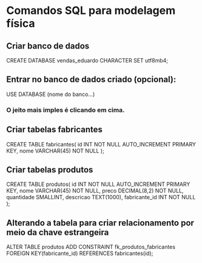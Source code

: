 # Comandos SQL para modelagem física

## Criar banco de dados
CREATE DATABASE vendas_eduardo CHARACTER SET utf8mb4;

## Entrar no banco de dados criado (opcional):
USE DATABASE (nome do banco...)
### O jeito mais imples é clicando em cima.

## Criar tabelas fabricantes
CREATE TABLE fabricantes(
    id INT NOT NULL AUTO_INCREMENT PRIMARY KEY,
    nome VARCHAR(45) NOT NULL
);

## Criar tabelas produtos
CREATE TABLE produtos(
    id INT NOT NULL AUTO_INCREMENT PRIMARY KEY,
    nome VARCHAR(45) NOT NULL,
    preco DECIMAL(8,2) NOT NULL,
    quantidade SMALLINT,
    descricao TEXT(1000),
    fabricante_id INT NOT NULL
);

## Alterando a tabela para criar relacionamento por meio da chave estrangeira
ALTER TABLE produtos
    ADD CONSTRAINT fk_produtos_fabricantes
    FOREIGN KEY(fabricante_id) REFERENCES fabricantes(id);